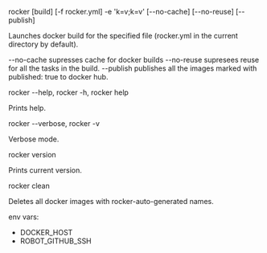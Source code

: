 rocker [build] [-f rocker.yml] -e 'k=v;k=v' [--no-cache] [--no-reuse] [--publish]

Launches docker build for the specified file (rocker.yml in the current directory by default).

--no-cache  supresses cache for docker builds
--no-reuse  supresees reuse for all the tasks in the build.
--publish   publishes all the images marked with published: true to docker hub.

rocker --help, rocker -h, rocker help

Prints help.


rocker --verbose, rocker -v

Verbose mode.


rocker version

Prints current version.


rocker clean

Deletes all docker images with rocker-auto-generated names.



env vars:

- DOCKER_HOST
- ROBOT_GITHUB_SSH















